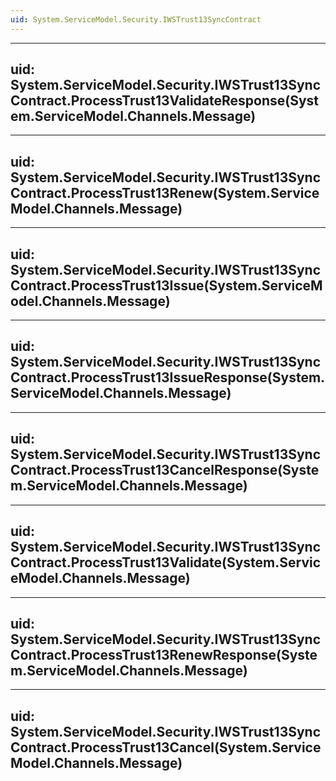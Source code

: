 ```yaml
---
uid: System.ServiceModel.Security.IWSTrust13SyncContract
---
```


---
uid: System.ServiceModel.Security.IWSTrust13SyncContract.ProcessTrust13ValidateResponse(System.ServiceModel.Channels.Message)
---

---
uid: System.ServiceModel.Security.IWSTrust13SyncContract.ProcessTrust13Renew(System.ServiceModel.Channels.Message)
---

---
uid: System.ServiceModel.Security.IWSTrust13SyncContract.ProcessTrust13Issue(System.ServiceModel.Channels.Message)
---

---
uid: System.ServiceModel.Security.IWSTrust13SyncContract.ProcessTrust13IssueResponse(System.ServiceModel.Channels.Message)
---

---
uid: System.ServiceModel.Security.IWSTrust13SyncContract.ProcessTrust13CancelResponse(System.ServiceModel.Channels.Message)
---

---
uid: System.ServiceModel.Security.IWSTrust13SyncContract.ProcessTrust13Validate(System.ServiceModel.Channels.Message)
---

---
uid: System.ServiceModel.Security.IWSTrust13SyncContract.ProcessTrust13RenewResponse(System.ServiceModel.Channels.Message)
---

---
uid: System.ServiceModel.Security.IWSTrust13SyncContract.ProcessTrust13Cancel(System.ServiceModel.Channels.Message)
---
